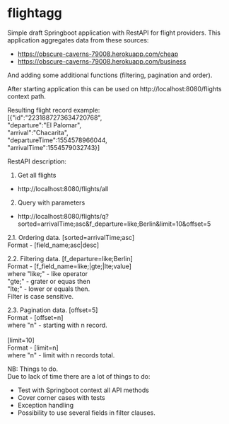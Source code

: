 # flightagg
Simple draft Springboot application with RestAPI for flight providers. This application aggregates data from these sources:
- https://obscure-caverns-79008.herokuapp.com/cheap
- https://obscure-caverns-79008.herokuapp.com/business

And adding some additional functions (filtering, pagination and order).

After starting application this can be used on 
  http://localhost:8080/flights
context path.

Resulting flight record example:<br>
[{"id":"2231887273634720768",<br>
  "departure":"El Palomar",<br>
  "arrival":"Chacarita",<br>
  "departureTime":1554578966044,<br>
  "arrivalTime":1554579032743}]<br>

RestAPI description:<br>
1. Get all flights
- http://localhost:8080/flights/all

2. Query with parameters
- http://localhost:8080/flights/q?sorted=arrivalTime;asc&f_departure=like;Berlin&limit=10&offset=5

2.1. Ordering data. 
 [sorted=arrivalTime;asc]<br>
 Format - [field_name;asc|desc]<br>
 
2.2. Filtering data.
 [f_departure=like;Berlin]<br>
 Format - [f_field_name=like;|gte;|lte;value]<br>
where "like;" - like operator<br>
      "gte;" - grater or equas then<br>
      "lte;" - lower or equals then.<br>
Filter is case sensitive.<br>

2.3. Pagination data.
  [offset=5]<br>
  Format - [offset=n]<br>
 where "n" - starting with n record.<br>
 <br>
  [limit=10]<br>
  Format - [limit=n]<br>
 where "n" - limit with n records total.<br>

NB: Things to do.<br>
Due to lack of time there are a lot of things to do: <br>
- Test with Springboot context all API methods <br>
- Cover corner cases with tests<br>
- Exception handling<br>
- Possibility to use several fields in filter clauses.<br>
